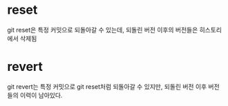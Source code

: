 # reset
git reset은 특정 커밋으로 되돌아갈 수 있는데, 되돌린 버전 이후의 버전들은 히스토리에서 삭제됨
# revert
git revert는 특정 커밋으로 git reset처럼 되돌아갈 수 있지만, 되돌린 버전 이후 버전들의 이력이 남아있다.

